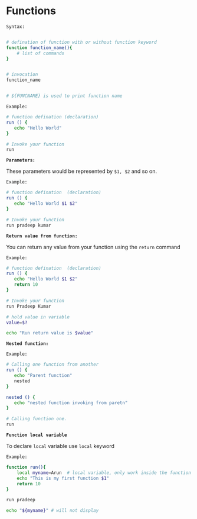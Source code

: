 # Functions

`Syntax:`

```sh

# defination of function with or without function keyword
function function_name(){
    # list of commands
}


# invocation
function_name


# ${FUNCNAME} is used to print function name
```

`Example:`

```sh
# function defination (declaration)
run () {
   echo "Hello World"
}

# Invoke your function
run
```

**`Parameters:`**

These parameters would be represented by `$1, $2` and so on.

`Example:`

```sh
# function defination  (declaration)
run () {
   echo "Hello World $1 $2"
}

# Invoke your function
run pradeep kumar
```

**`Return value from function:`**

You can return any value from your function using the `return` command

`Example:`

```sh
# function defination  (declaration)
run () {
   echo "Hello World $1 $2"
   return 10
}

# Invoke your function
run Pradeep Kumar

# hold value in variable
value=$?

echo "Run return value is $value"
```

**`Nested function:`**

`Example:`

```sh
# Calling one function from another
run () {
   echo "Parent function"
   nested
}

nested () {
   echo "nested function invoking from paretn"
}

# Calling function one.
run
```

**`Function local variable`**

To declare `local` variable use `local` keyword

`Example:`

```sh
function run(){
    local myname=Arun  # local variable, only work inside the function
    echo "This is my first function $1"
    return 10
}

run pradeep

echo "${myname}" # will not display

```
